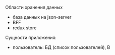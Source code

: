 Области хранения данных
- база данных на json-server
- BFF
- redux store

Сущности приложения:
- пользователь: БД (список пользователей), B